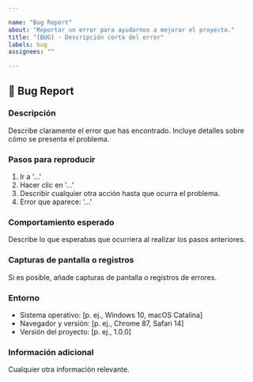 ```yaml
---

name: "Bug Report"
about: "Reportar un error para ayudarnos a mejorar el proyecto."
title: "[BUG] - Descripción corta del error"
labels: bug
assignees: ""

---
```


## 🐛 Bug Report

### Descripción
Describe claramente el error que has encontrado. Incluye detalles sobre cómo se presenta el problema.

### Pasos para reproducir
1. Ir a '...'
2. Hacer clic en '...'
3. Describir cualquier otra acción hasta que ocurra el problema.
4. Error que aparece: '...'

### Comportamiento esperado
Describe lo que esperabas que ocurriera al realizar los pasos anteriores.

### Capturas de pantalla o registros
Si es posible, añade capturas de pantalla o registros de errores.

### Entorno
- Sistema operativo: [p. ej., Windows 10, macOS Catalina]
- Navegador y versión: [p. ej., Chrome 87, Safari 14]
- Versión del proyecto: [p. ej., 1.0.0]

### Información adicional
Cualquier otra información relevante.